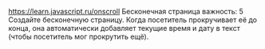 https://learn.javascript.ru/onscroll
Бесконечная страница
важность: 5
Создайте бесконечную страницу. Когда посетитель прокручивает её до конца, она автоматически добавляет текущие время и дату в текст (чтобы посетитель мог прокрутить ещё).